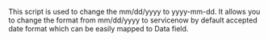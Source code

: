 This script is used to change the mm/dd/yyyy to yyyy-mm-dd. 
It allows you to change the format from mm/dd/yyyy to servicenow by default accepted date format which can be easily mapped to Data field.
